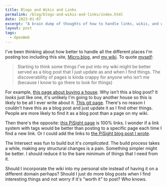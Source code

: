 ```yaml
---
title: Blogs and Wikis and Links
permalink: /blog/blogs-and-wikis-and-links/index.html
date: 2023-01-07
excerpt: "A brain dump of thoughts of how to handle links, wikis, and websites"
layout: post
tags:
  - OpenWeb
---
```


I've been thinking about how better to handle all the different places I'm posting too including this site,  [Micro.blog](https://micro.blog/rknightuk), and [my wiki](https://intersect.rknight.me/).  To quote [myself](https://toot.rknight.me/2023/01/07/starting-to-think.html):

> Starting to think some things I’ve put into my wiki might be better served as a blog post that I just update as and when I find things. The discoverability of pages is kinda crappy for anyone who isn’t me (because I know to go there to look for things)

For example, [this page about buying a house](https://intersect.rknight.me/buying-a-house/). Why isn't this a blog post? It _looks_ just like one, it's unlikely I'm going to buy another house so this is likely to be all I ever write about it. [This git page](https://intersect.rknight.me/cli/git/). There's no reason I couldn't have this as a blog post and just update it as I find other things. People are more likely to find it as a blog post than a page on my wiki.

Then there's the opposite: [this PiSight page](https://intersect.rknight.me/hardware/raspberry-pi/pisight/) is 100% links. I wonder if a link system with tags would be better than posting to a specific page each time I find a new link. Or I could add the links to [the PiSight blog post I wrote](https://rknight.me/building-a-pisight/).

The Intersect was fun to build but it's _complicated_. The build process takes a while, making any structural changes is a pain. Something simpler might be better. I should reduce it to the bare minimum of things that I need from it.

Should I incorporate the wiki into my personal site instead of having it on a different domain perhaps? Should I just do more blog posts when I find interesting things and not worry if it's "worth it" to post? Who knows.

